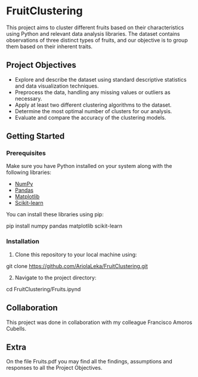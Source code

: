 # FruitClustering

This project aims to cluster different fruits based on their characteristics using Python and relevant data analysis libraries. The dataset contains observations of three distinct types of fruits, and our objective is to group them based on their inherent traits.

## Project Objectives

- Explore and describe the dataset using standard descriptive statistics and data visualization techniques.
- Preprocess the data, handling any missing values or outliers as necessary.
- Apply at least two different clustering algorithms to the dataset.
- Determine the most optimal number of clusters for our analysis.
- Evaluate and compare the accuracy of the clustering models.

## Getting Started

### Prerequisites

Make sure you have Python installed on your system along with the following libraries:

- [NumPy](https://numpy.org/)
- [Pandas](https://pandas.pydata.org/)
- [Matplotlib](https://matplotlib.org/)
- [Scikit-learn](https://scikit-learn.org/)

You can install these libraries using pip:

pip install numpy pandas matplotlib scikit-learn

### Installation

1. Clone this repository to your local machine using:

git clone https://github.com/AriolaLeka/FruitClustering.git

2. Navigate to the project directory:

cd FruitClustering/Fruits.ipynd

## Collaboration

This project was done in collaboration with my colleague Francisco Amoros Cubells.

## Extra

On the file Fruits.pdf you may find all the findings, assumptions and responses to all the Project Objectives.

